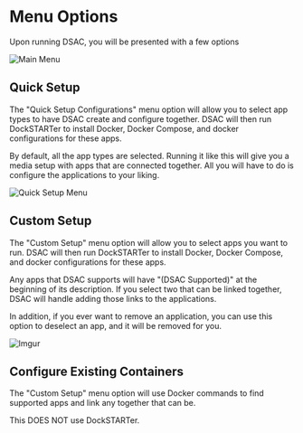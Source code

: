 # Menu Options

Upon running DSAC, you will be presented with a few options

![Main Menu](https://i.imgur.com/8u5hiyF.png)

## Quick Setup

The "Quick Setup Configurations" menu option will allow you to select app types to have DSAC create and configure together. DSAC will then run DockSTARTer to install Docker, Docker Compose, and docker configurations for these apps.

By default, all the app types are selected. Running it like this will give you a media setup with apps that are connected together. All you will have to do is configure the applications to your liking.

![Quick Setup Menu](https://i.imgur.com/l2gqFpp.png)

## Custom Setup

The "Custom Setup" menu option will allow you to select apps you want to run. DSAC will then run DockSTARTer to install Docker, Docker Compose, and docker configurations for these apps.

Any apps that DSAC supports will have "(DSAC Supported)" at the beginning of its description. If you select two that can be linked together, DSAC will handle adding those links to the applications.

In addition, if you ever want to remove an application, you can use this option to deselect an app, and it will be removed for you.

![Imgur](https://i.imgur.com/pnJeuFa.png)


## Configure Existing Containers

The "Custom Setup" menu option will use Docker commands to find supported apps and link any together that can be.

This DOES NOT use DockSTARTer.